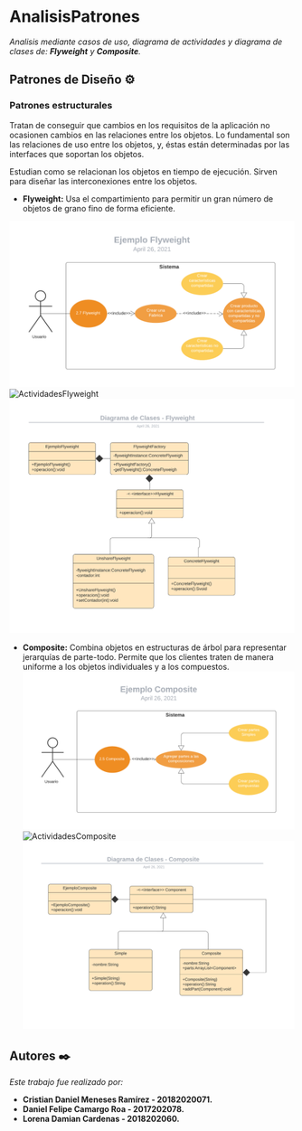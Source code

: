 # AnalisisPatrones

_Analisis mediante casos de uso, diagrama de actividades y diagrama de clases de: **Flyweight** y **Composite**._

## Patrones de Diseño ⚙️

### Patrones estructurales

Tratan de conseguir que cambios en los requisitos de la aplicación no ocasionen cambios en las relaciones entre los objetos. Lo fundamental son las relaciones de uso entre los objetos, y, éstas están determinadas por las interfaces que soportan los objetos.

Estudian como se relacionan los objetos en tiempo de ejecución. Sirven para diseñar las interconexiones entre los objetos.

- **Flyweight:** Usa el compartimiento para permitir un gran número de objetos de grano fino de forma eficiente.

![CasosdeusoFlyweight](https://github.com/lorenadamc/AnalisisPatrones/blob/c34bc14ddfaecbf9807aea7fd433488e3750c3e3/imagenes/Ejemplo%20Flyweight.png)
![ActividadesFlyweight](https://github.com/lorenadamc/AnalisisPatrones/blob/c34bc14ddfaecbf9807aea7fd433488e3750c3e3/imagenes/Diagrama%20de%20Actividades%20-%20Patr%C3%B3n%20Flyweight.png)
![ClasesFlyweight](https://github.com/lorenadamc/AnalisisPatrones/blob/c34bc14ddfaecbf9807aea7fd433488e3750c3e3/imagenes/Diagrama%20de%20Clases%20-%20Flyweight.png)


- **Composite:** Combina objetos en estructuras de árbol para representar jerarquías de parte-todo. Permite que los clientes traten de manera uniforme a los objetos individuales y a los compuestos.
![CasosdeusoComposite](https://github.com/lorenadamc/AnalisisPatrones/blob/c34bc14ddfaecbf9807aea7fd433488e3750c3e3/imagenes/Ejemplo%20Composite.png)
![ActividadesComposite](https://github.com/lorenadamc/AnalisisPatrones/blob/c34bc14ddfaecbf9807aea7fd433488e3750c3e3/imagenes/Diagrama%20de%20Actividades%20-%20Patr%C3%B3n%20Composite.png)
![ClasesComposite](https://github.com/lorenadamc/AnalisisPatrones/blob/c34bc14ddfaecbf9807aea7fd433488e3750c3e3/imagenes/Diagrama%20de%20Clases%20-%20Composite.png)

## Autores ✒️

_Este trabajo fue realizado por:_

* **Cristian Daniel Meneses Ramírez - 20182020071.** 
* **Daniel Felipe Camargo Roa - 2017202078.**
* **Lorena Damian Cardenas - 2018202060.** 
